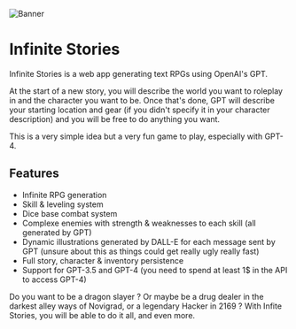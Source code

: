 ![Banner](https://github.com/Gerard2par2/gpt-infinite-stories/assets/83214983/508b6b4f-cfc2-4e00-a16e-dab732d1570e)

# Infinite Stories

Infinite Stories is a web app generating text RPGs using OpenAI's GPT.

At the start of a new story, you will describe the world you want to roleplay in and the character you want to be.
Once that's done, GPT will describe your starting location and gear (if you didn't specify it in your character description) and you will be free to do anything you want.

This is a very simple idea but a very fun game to play, especially with GPT-4.

## Features
- Infinite RPG generation
- Skill & leveling system
- Dice base combat system
- Complexe enemies with strength & weaknesses to each skill (all generated by GPT)
- Dynamic illustrations generated by DALL-E for each message sent by GPT (unsure about this as things could get really ugly really fast)
- Full story, character & inventory persistence
- Support for GPT-3.5 and GPT-4 (you need to spend at least 1$ in the API to access GPT-4)

Do you want to be a dragon slayer ? Or maybe be a drug dealer in the darkest alley ways of Novigrad, or a legendary Hacker in 2169 ? With Infite Stories, you will be able to do it all, and even more.
